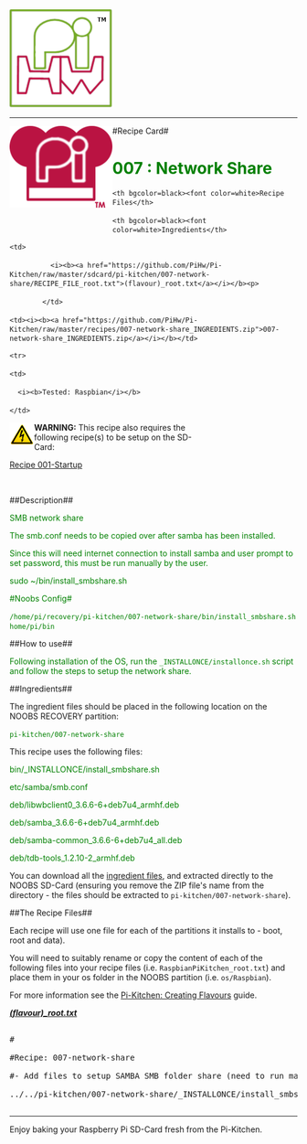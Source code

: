 <!-- How to use comments in these files -->

<!-- ---------------------------------- -->

<!--Comments have been put in this file so that they can be automatically generated.



[How to customise the Markdown documents](CustomMarkdown.md)-->

<!--Template 03/01/2015-->































<img src="https://raw.githubusercontent.com/PiHw/Pi-Kitchen/master/markdown_source/markdown/img/pihwlogotm.png" width=180 />

<hr>



<img style="float:left" src="https://raw.githubusercontent.com/PiHw/Pi-Kitchen/master/markdown_source/markdown/img/PiKitchenRecipe.png" width=180 />

#Recipe Card#



<font color = GREEN>

<h1>007 : Network Share</h1>

</font>



<table style="width:35%" align="right" >

  <tr>

    <th bgcolor=black><font color=white>Recipe Files</th>

    <th bgcolor=black><font color=white>Ingredients</th>

  </tr>

  <tr>

    <td>

              <i><b><a href="https://github.com/PiHw/Pi-Kitchen/raw/master/sdcard/pi-kitchen/007-network-share/RECIPE_FILE_root.txt">(flavour)_root.txt</a></i></b><p>

            </td>		

    <td><i><b><a href="https://github.com/PiHw/Pi-Kitchen/raw/master/recipes/007-network-share_INGREDIENTS.zip">007-network-share_INGREDIENTS.zip</a></i></b></td>

  </tr>

    <tr>

    <td>

      <i><b>Tested: Raspbian</i></b>

    </td>

  </tr>

  </table>



<img style="float:left" src="https://raw.githubusercontent.com/PiHw/Pi-Kitchen/master/markdown_source/markdown/img/warn.png" height=40/>

<b>WARNING:</b> This recipe also requires the following recipe(s) to be setup on the SD-Card:<p>

<font color = GREEN>

<a href="https://github.com/PiHw/Pi-Kitchen/blob/master/recipes/Recipe 001-Startup">Recipe 001-Startup</a><p>

</font>



<br>





##Description##

<font color = GREEN>

SMB network share



The smb.conf needs to be copied over after samba has been installed.

Since this will need internet connection to install samba and user prompt to set password, this must be run manually by the user.



sudo ~/bin/install_smbshare.sh



#Noobs Config#



`/home/pi/recovery/pi-kitchen/007-network-share/bin/install_smbshare.sh home/pi/bin`</font>



##How to use##

<font color = GREEN>

Following installation of the OS, run the `_INSTALLONCE/installonce.sh` script and follow the steps to setup the network share.<p><p>

</font>



##Ingredients##

The ingredient files should be placed in the following location on the NOOBS RECOVERY partition:<p>



<font color = GREEN>

<code>pi-kitchen/007-network-share</code><p>

</font>



This recipe uses the following files:<p>

<font color = GREEN>

bin/_INSTALLONCE/install_smbshare.sh<p> etc/samba/smb.conf<p>deb/libwbclient0_3.6.6-6+deb7u4_armhf.deb<p>deb/samba_3.6.6-6+deb7u4_armhf.deb<p>deb/samba-common_3.6.6-6+deb7u4_all.deb<p>deb/tdb-tools_1.2.10-2_armhf.deb<p><p>

</font>





You can download all the <a href="https://github.com/PiHw/Pi-Kitchen/raw/master/recipes/007-network-share_INGREDIENTS.zip">ingredient files</a>, and extracted directly to the NOOBS SD-Card (ensuring you remove the ZIP file's name from the directory - the files should be extracted to <code>pi-kitchen/007-network-share</code>).<p>



##The Recipe Files##

Each recipe will use one file for each of the partitions it installs to - boot, root and data).<p>





You will need to suitably rename or copy the content of each of the following files into your recipe files (i.e. <code>RaspbianPiKitchen_root.txt</code>) and place them in your os folder in the NOOBS partition (i.e. <code>os/Raspbian</code>).<p>



For more information see the <a href="http://pihw.wordpress.com/guides/pi-kitchen/creatingflavours">Pi-Kitchen: Creating Flavours</a> guide.<p>





<i><b><a href="https://github.com/PiHw/Pi-Kitchen/raw/master/sdcard/pi-kitchen/007-network-share/RECIPE_FILE_root.txt">(flavour)_root.txt</a></i></b>

<pre>

#

#Recipe: 007-network-share

#- Add files to setup SAMBA SMB folder share (need to run manually)

../../pi-kitchen/007-network-share/_INSTALLONCE/install_smbshare.sh /home/pi/bin/_INSTALLONCE

</pre>







<hr>



Enjoy baking your Raspberry Pi SD-Card fresh from the Pi-Kitchen.<p>



<!--========================END FILE================-->

